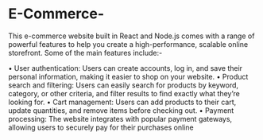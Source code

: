 # E-Commerce-

This e-commerce website built in React and Node.js comes with a range of powerful features to help you create a high-performance, scalable online storefront. Some of the main features include:-

• User authentication: Users can create accounts, log in, and save their personal information, making it easier to shop on your website.
• Product search and filtering: Users can easily search for products by keyword, category, or other criteria, and filter results to find exactly what they’re looking for.
• Cart management: Users can add products to their cart, update quantities, and remove items before checking out.
• Payment processing: The website integrates with popular payment gateways, allowing users to securely pay for their purchases online
